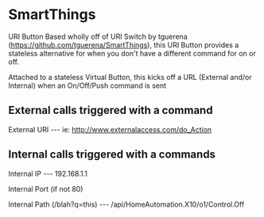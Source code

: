 # SmartThings

URI Button
Based wholly off of URI Switch by tguerena (https://github.com/tguerena/SmartThings), this URI Button provides a stateless alternative for when you don't have a different command for on or off.

Attached to a stateless Virtual Button, this kicks off a URL (External and/or Internal) when an On/Off/Push command is sent

External calls triggered with a command
-------------------------------------------------

External URI --- ie:  http://www.externalaccess.com/do_Action	

Internal calls triggered with a commands
-------------------------------------------------

Internal IP --- 192.168.1.1

Internal Port (if not 80)        

Internal Path (/blah?q=this) --- /api/HomeAutomation.X10/o1/Control.Off
